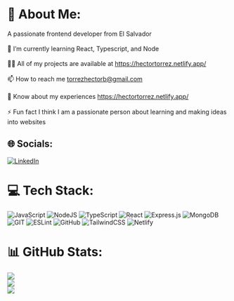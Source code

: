 # 💫 About Me:
A passionate frontend developer from El Salvador<br><br>🌱 I’m currently learning React, Typescript, and Node<br><br>👨‍💻 All of my projects are available at https://hectortorrez.netlify.app/<br><br>📫 How to reach me torrezhectorb@gmail.com<br><br>📄 Know about my experiences https://hectortorrez.netlify.app/<br><br>⚡ Fun fact I think I am a passionate person about learning and making ideas into websites


## 🌐 Socials:
[![LinkedIn](https://img.shields.io/badge/LinkedIn-%230077B5.svg?logo=linkedin&logoColor=white)](https://linkedin.com/in/hector-torrez/) 

# 💻 Tech Stack:
![JavaScript](https://img.shields.io/badge/javascript-%23323330.svg?style=for-the-badge&logo=javascript&logoColor=%23F7DF1E) ![NodeJS](https://img.shields.io/badge/node.js-6DA55F?style=for-the-badge&logo=node.js&logoColor=white) ![TypeScript](https://img.shields.io/badge/typescript-%23007ACC.svg?style=for-the-badge&logo=typescript&logoColor=white) ![React](https://img.shields.io/badge/react-%2320232a.svg?style=for-the-badge&logo=react&logoColor=%2361DAFB)  ![Express.js](https://img.shields.io/badge/express.js-%23404d59.svg?style=for-the-badge&logo=express&logoColor=%2361DAFB)  ![MongoDB](https://img.shields.io/badge/MongoDB-%234ea94b.svg?style=for-the-badge&logo=mongodb&logoColor=white)  ![GIT](https://img.shields.io/badge/Git-fc6d26?style=for-the-badge&logo=git&logoColor=white) ![ESLint](https://img.shields.io/badge/ESLint-4B3263?style=for-the-badge&logo=eslint&logoColor=white)  ![GitHub](https://img.shields.io/badge/GitHub-%23121011.svg?style=for-the-badge&logo=github&logoColor=white) ![TailwindCSS](https://img.shields.io/badge/tailwindcss-%2338B2AC.svg?style=for-the-badge&logo=tailwind-css&logoColor=white) ![Netlify](https://img.shields.io/badge/netlify-%23000000.svg?style=for-the-badge&logo=netlify&logoColor=#00C7B7)  
# 📊 GitHub Stats:
![](https://github-readme-stats.vercel.app/api?username=HectorTorrez&theme=dark&hide_border=false&include_all_commits=false&count_private=false)<br/>
![](https://github-readme-streak-stats.herokuapp.com/?user=HectorTorrez&theme=dark&hide_border=false)<br/>
![](https://github-readme-stats.vercel.app/api/top-langs/?username=HectorTorrez&theme=dark&hide_border=false&include_all_commits=false&count_private=false&layout=compact)



